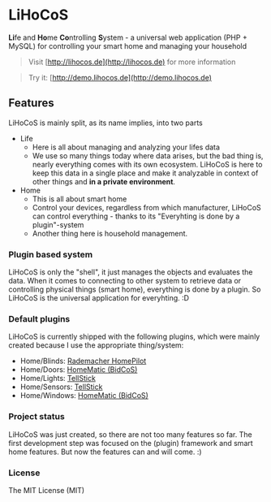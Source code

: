 LiHoCoS
=======

**Li**fe and **Ho**me **Co**ntrolling **S**ystem - a universal web application (PHP + MySQL) for controlling your smart home and managing your household

> Visit [http://lihocos.de](http://lihocos.de) for more information

> Try it: [http://demo.lihocos.de](http://demo.lihocos.de)

## Features
LiHoCoS is mainly split, as its name implies, into two parts
* Life
  * Here is all about managing and analyzing your lifes data
  * We use so many things today where data arises, but the bad thing is, nearly everything comes with its own ecosystem.
LiHoCoS is here to keep this data in a single place and make it analyzable in context of other things and **in a private environment**.
* Home
  * This is all about smart home
  * Control your devices, regardless from which manufacturer, LiHoCoS can control everything - thanks to its "Everyhting is done by a plugin"-system
  * Another thing here is household management.

### Plugin based system
LiHoCoS is only the "shell", it just manages the objects and evaluates the data.
When it comes to connecting to other system to retrieve data or controlling physical things (smart home), everything is done by a plugin.
So LiHoCoS is the universal application for everyhting. :D

### Default plugins
LiHoCoS is currently shipped with the following plugins, which were mainly created because I use the appropriate  thing/system:
* Home/Blinds: [Rademacher HomePilot](http://homepilot.rademacher.de/)
* Home/Doors: [HomeMatic (BidCoS)](http://www.homematic.com/)
* Home/Lights: [TellStick](http://www.telldus.se/products/tellstick)
* Home/Sensors: [TellStick](http://www.telldus.se/products/tellstick)
* Home/Windows: [HomeMatic (BidCoS)](http://www.homematic.com/)

### Project status
LiHoCoS was just created, so there are not too many features so far.
The first development step was focused on the (plugin) framework and smart home features.
But now the features can and will come. :)

### License
The MIT License (MIT)
